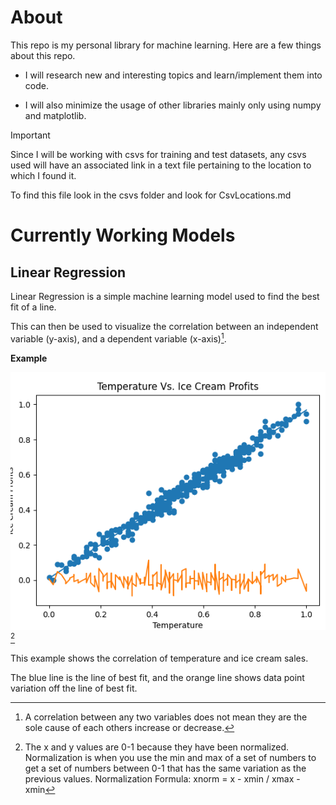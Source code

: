 # About
This repo is my personal library for machine learning.
Here are a few things about this repo.

- I will research new and interesting topics and learn/implement them into code.

- I will also minimize the usage of other libraries mainly only using numpy and matplotlib.

>[!IMPORTANT]
>Since I will be working with csvs for training and test datasets, any csvs used will
>have an associated link in a text file pertaining to the location to which I found it.
> 
>To find this file look in the csvs folder and look for CsvLocations.md

# Currently Working Models
## Linear Regression
Linear Regression is a simple machine learning model used to find the best fit of a line.

This can then be used to visualize the correlation between an independent variable (y-axis), and a dependent variable (x-axis)[^1].
[^1]: A correlation between any two variables does not mean they are the sole cause of each others increase or decrease.

**Example**

![LinearRegressionExample](Screenshot_2024-05-21_143924.png)[^2]
[^2]: The x and y values are 0-1 because they have been normalized. Normalization is when you use the min and max of a set of numbers to get
a set of numbers between 0-1 that has the same variation as the previous values. 
Normalization Formula: xnorm = x - xmin / xmax - xmin


This example shows the correlation of temperature and ice cream sales.

The blue line is the line of best fit, and the orange line shows data point variation off the line of best fit.
